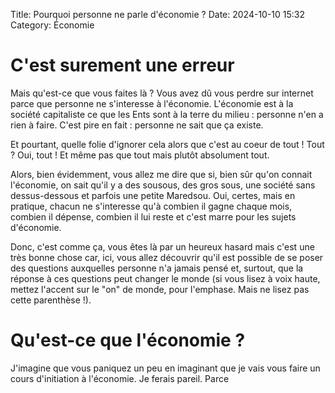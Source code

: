 Title: Pourquoi personne ne parle d'économie ?
Date: 2024-10-10 15:32
Category: Économie

# C'est surement une erreur

Mais qu'est-ce que vous faites là ?
Vous avez dû vous perdre sur internet parce que personne ne s'interesse à l'économie.
L'économie est à la société capitaliste ce que les Ents sont à la terre du milieu : personne n'en a rien à faire.
C'est pire en fait : personne ne sait que ça existe.

Et pourtant, quelle folie d'ignorer cela alors que c'est au coeur de tout ! Tout ? Oui, tout ! Et même pas que tout mais plutôt absolument tout.

Alors, bien évidemment, vous allez me dire que si, bien sûr qu'on connait l'économie, on sait qu'il y a des sousous, des gros sous, une société sans dessus-dessous et parfois une petite Maredsou.
Oui, certes, mais en pratique, chacun ne s'interesse qu'à combien il gagne chaque mois, combien il dépense, combien il lui reste et c'est marre pour les sujets d'économie.

Donc, c'est comme ça, vous êtes là par un heureux hasard mais c'est une très bonne chose car, ici, vous allez découvrir qu'il est possible de se poser des questions auxquelles personne n'a jamais pensé et, surtout, que la réponse à ces questions peut changer le monde (si vous lisez à voix haute, mettez l'accent sur le "on" de monde, pour l'emphase. Mais ne lisez pas cette parenthèse !).

# Qu'est-ce que l'économie ?

J'imagine que vous paniquez un peu en imaginant que je vais vous faire un cours d'initiation à l'économie.
Je ferais pareil.
Parce
